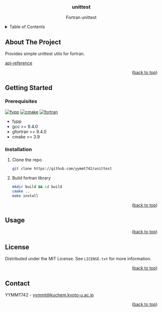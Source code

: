 <a name="readme-top"></a>

<!-- PROJECT LOGO -->
<br />
<div align="center">
<h3 align="center">unittest</h3>
  <p align="center">
    Fortran unittest
  </p>
</div>

<!-- TABLE OF CONTENTS -->
<details>
  <summary>Table of Contents</summary>
  <ol>
    <li>
      <a href="#about-the-project">About The Project</a>
    </li>
    <li>
      <a href="#getting-started">Getting Started</a>
      <ul>
        <li><a href="#prerequisites">Prerequisites</a></li>
        <li><a href="#installation">Installation</a></li>
      </ul>
    </li>
    <li><a href="#usage">Usage</a></li>
    <li><a href="#license">License</a></li>
    <li><a href="#contact">Contact</a></li>
  </ol>
</details>

## About The Project

<!--
[![Product Name Screen Shot][product-screenshot]](https://yymmt742.github.io/unittest)
 -->

Provides simple unittest utils for fortran.

[api-reference](https://yymmt742.github.io/unittest)

<p align="right">(<a href="#readme-top">back to top</a>)</p>


<!-- GETTING STARTED -->
## Getting Started
### Prerequisites

[![fypp][fypp]][fypp-url]
[![cmake][cmake]][cmake-url]
[![fortran][fortran-shield]][fortran-url]

* fypp
* gcc >= 9.4.0
* gfortran >= 9.4.0
* cmake >= 3.9

### Installation

1. Clone the repo
   ```sh
   git clone https://github.com/yymmt742/unittest
   ```
2. Build fortran library
   ```sh
   mkdir build && cd build
   cmake ..
   make install
   ```

<p align="right">(<a href="#readme-top">back to top</a>)</p>

<!-- USAGE EXAMPLES -->
## Usage

<p align="right">(<a href="#readme-top">back to top</a>)</p>

<!-- LICENSE -->
## License

Distributed under the MIT License. See `LICENSE.txt` for more information.

<p align="right">(<a href="#readme-top">back to top</a>)</p>



<!-- CONTACT -->
## Contact

YYMMT742 - yymmt@kuchem.kyoto-u.ac.jp

<p align="right">(<a href="#readme-top">back to top</a>)</p>



<!-- MARKDOWN LINKS & IMAGES -->
<!-- https://www.markdownguide.org/basic-syntax/#reference-style-links -->
[fypp]: https://img.shields.io/badge/fypp-064F8C?style=for-the-badge
[fypp-url]: https://fypp.readthedocs.io/en/stable/index.html
[cmake]: https://img.shields.io/badge/Cmake-064F8C?style=for-the-badge&logo=cmake&logoColor=EEEEEE
[cmake-url]: https://cmake.org/
[fortran-shield]: https://img.shields.io/badge/Fortran-734F96?style=for-the-badge&logo=fortran&logoColor=FFFFFF
[fortran-url]: https://fortran-lang.org/

